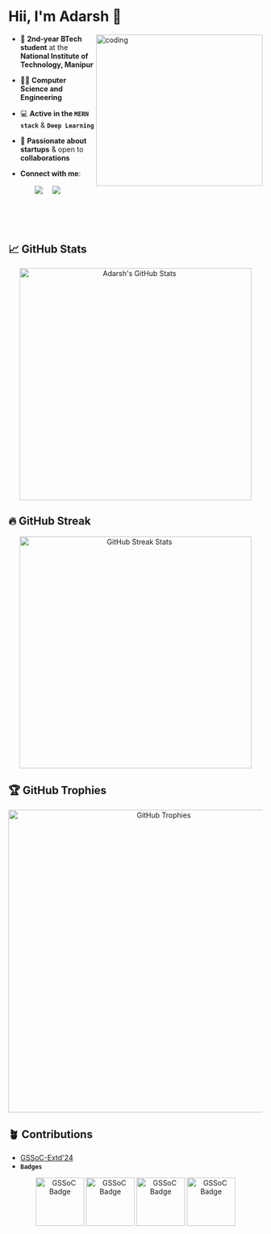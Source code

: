 # Hii, I'm Adarsh 👋
  <img align="right" alt="coding" height="300" width="330" src="https://user-images.githubusercontent.com/74038190/229223263-cf2e4b07-2615-4f87-9c38-e37600f8381a.gif">
  
- 🌟 **2nd-year BTech student** at the **National Institute of Technology, Manipur**  

- 👨‍💻 **Computer Science and Engineering**
  
- 💻 **Active in the `MERN stack`** & **`Deep Learning`**
 
- 🚀 **Passionate about startups** & open to **collaborations**
  <br/>
- **Connect with me**:
<p align="center">
<a href="https://www.linkedin.com/in/adarsh-chaubey/" target="blank"><img align="center" src="https://img.shields.io/badge/LinkedIn-0077B5?style=for-the-badge&logo=linkedin&logoColor=white" /></a> &nbsp;&nbsp;&nbsp;  
<a href="mailto:0310adarshchaubey@gmail.com" target="blank"><img align="center" src="https://img.shields.io/badge/Gmail-D14836?style=for-the-badge&logo=gmail&logoColor=white" /></a> &nbsp;&nbsp;&nbsp;       
</p>
  
<br/><br/><br/>
<!-- GitHub Stats -->
## 📈 GitHub Stats
<p align="center">
  <img src="https://github-readme-stats.vercel.app/api?username=Adarsh-Chaubey03&show_icons=true&theme=chartreuse-dark&include_all_commits=true&count_private=true" alt="Adarsh's GitHub Stats" width="460"/>
</p>

## 🔥 GitHub Streak
<p align="center">
  <img src="https://github-readme-streak-stats.herokuapp.com/?user=Adarsh-Chaubey03&theme=dark" alt="GitHub Streak Stats" width="460"/>
</p>

## 🏆 GitHub Trophies
<p align="center">
  <img src="https://github-profile-trophy.vercel.app/?username=Adarsh-Chaubey03&theme=darkhub&no-frame=true&row=1&column=6" alt="GitHub Trophies" width="600"/>
</p>



## 🪴 Contributions
- [GSSoC-Extd'24](https://github.com/GSSoC24)
- **`Badges`**
<div align="center">
  <img src="https://gssoc.girlscript.tech/badges/1.png?imwidth=96" alt="GSSoC Badge" width="96">
    <img src="https://gssoc.girlscript.tech/badges/2.png?imwidth=256" alt="GSSoC Badge" width="96">

<img src="https://gssoc.girlscript.tech/badges/3.png?imwidth=256" alt="GSSoC Badge" width="96">


<img src="https://gssoc.girlscript.tech/badges/4.png?imwidth=256" alt="GSSoC Badge" width="96">
  
</div>

